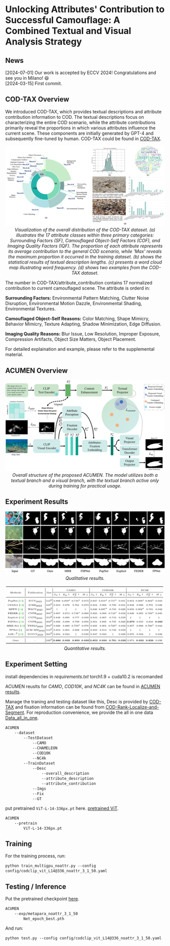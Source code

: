 #  Unlocking Attributes' Contribution to Successful Camouflage: A Combined Textual and Visual Analysis Strategy



## News 
[2024-07-01] Our work is accepted by ECCV 2024! Congratulations and see you in Milano! :laughing:  
[2024-03-15] First commit.

## COD-TAX Overview
We introduced COD-TAX, which provides textual descriptions and attribute contribution information to COD. The textual descriptions focus on characterizing the entire COD scenario, while the attribute contributions primarily reveal the proportions in which various attributes influence the current scene. These components are initially generated by GPT-4 and subsequently fine-tuned by human. COD-TAX could be found in [COD-TAX](https://drive.google.com/file/d/1489Q627rHZFFkOMaXU-6did6rOBEexRM/view?usp=sharing).


<p align="center">
    <img src="asset/distribution_of_datasets.png"/> <br/>
    <em> 
    Visualization of the overall distribution of the COD-TAX dataset. (a) illustrates the 17 attribute classes within three primary categories: Surrounding Factors (SF), Camouflaged Object-Self Factors (COF), and Imaging Quality Factors (IQF). The proportion of each attribute represents its average contribution to the general COD scenario, while 'Max' reveals the maximum proportion it occurred in the training dataset. (b) shows the statistical results of textual description lengths. (c) presents a word cloud map illustrating word frequency. (d) shows two examples from the COD-TAX dataset.
    </em>
</p>


The number in COD-TAX/attribute_contribution contains 17 normalized contribution to current camouflaged scene. The attribute is orderd in: 

**Surrounding Factors:** Environmental Pattern Matching, Clutter Noise Disruption, Environmental Motion Dazzle, Environmental Shading, Environmental Textures.

**Camouflaged Object-Self Reasons:** Color Matching, Shape Mimicry, Behavior Mimicry, Texture Adapting, Shadow Minimization, Edge Diffusion.


**Imaging Quality Reasons:** Blur Issue, Low Resolution, Improper Exposure, Compression Artifacts, Object Size Matters, Object Placement.

For detailed explaination and example, please refer to the supplemental material.

## ACUMEN Overview
<p align="center">
    <img src="asset/pipline.png"/> <br/>
    <em> 
    Overall structure of the proposed ACUMEN. The model utilizes both a textual
branch and a visual branch, with the textual branch active only during training for practical usage.
    </em>
</p>

## Experiment Results

<p align="center">
    <img src="asset/Qualitative_analysis.png"/> <br/>
    <em> 
    Qualitative results.
    </em>
</p>


<p align="center">
    <img src="asset/Quantitative_result.png"/> <br/>
    <em> 
    Quantitative results.
    </em>
</p>





## Experiment Setting

install dependencies in *requirements.txt*
torch1.9 + cuda10.2 is recomanded


ACUMEN reuslts for _CAMO_, _COD10K_, and _NC4K_ can be found in [ACUMEN results](https://drive.google.com/file/d/1Xywb2vvgiIR8SjSV-guWswSCNsLVvFnF/view?usp=sharing).

Manage the traning and testing dataset like this, Desc is provided by [COD-TAX](https://drive.google.com/file/d/1489Q627rHZFFkOMaXU-6did6rOBEexRM/view?usp=sharing) and fixation information can be found from [COD-Rank-Localize-and-Segment](https://github.com/JingZhang617/COD-Rank-Localize-and-Segment). For reproduction convenience, we provide the all in one data [Data_all_in_one](https://drive.google.com/file/d/1T_-zg3DKt-i27nDqBmhtiyANNdFz07jG/view?usp=sharing).
    
    ACUMEN
        --dataset
            --TestDataset
                --CAMO
                --CHAMELEON
                --COD10K
                --NC4k
            --TrainDataset
                --Desc
                    --overall_description
                    --attribute_description
                    --attribute_contribution
                --Imgs
                --Fix
                --GT
          

put pretrained `ViT-L-14-336px.pt` here. [pretrained ViT](https://drive.google.com/file/d/1Wm9_Dl6M5ETR9qZod3CwWEToMCfDotjg/view?usp=sharing).


    ACUMEN
        --pretrain
            ViT-L-14-336px.pt

## Training
For the training process, run:

    python train_multigpu_noattr.py --config config/codclip_vit_L14@336_noattr_3_1_50.yaml

## Testing / Inference
Put the pretrained checkpoint [here](https://drive.google.com/file/d/1lBMEbeST62KIq4MtJnI9hq19krae0Nxw/view?usp=sharing).

    ACUMEN
        --exp/metapara_noattr_3_1_50
            Net_epoch_best.pth

And run:

    python test.py --config config/codclip_vit_L14@336_noattr_3_1_50.yaml